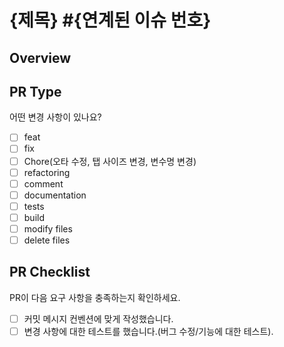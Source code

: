 # {제목} \#{연계된 이슈 번호} 
## Overview
<!---- 변경 사항 및 관련 이슈에 대해 간단하게 작성해주세요. 어떻게보다 무엇을 왜 수정했는지 설명해주세요. -->

<!---- Resolves: #(Isuue Number) -->
## PR Type
어떤 변경 사항이 있나요?

- [ ] feat
- [ ] fix
- [ ] Chore(오타 수정, 탭 사이즈 변경, 변수명 변경)
- [ ] refactoring
- [ ] comment
- [ ] documentation
- [ ] tests
- [ ] build
- [ ] modify files
- [ ] delete files

## PR Checklist
PR이 다음 요구 사항을 충족하는지 확인하세요.

- [ ] 커밋 메시지 컨벤션에 맞게 작성했습니다.
- [ ] 변경 사항에 대한 테스트를 했습니다.(버그 수정/기능에 대한 테스트).

